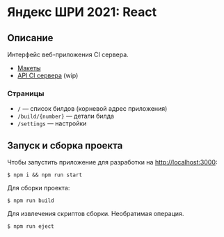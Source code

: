 # Яндекс ШРИ 2021: React

## Описание

Интерфейс веб-приложения CI сервера.
- [Макеты](https://www.figma.com/file/vA6BJJ3AiWar3Q3bq30eyG/SHRI-homework-(specification)?node-id=0%3A1)
- [API CI сервера](./src/api/api.json) (wip)

### Страницы
- `/` — список билдов (корневой адрес приложения)
- `/build/{number}` — детали билда
- `/settings` — настройки

## Запуск и сборка проекта

Чтобы запустить приложение для разработки на [http://localhost:3000](http://localhost:3000):
```shell
$ npm i && npm run start
```

Для сборки проекта:
```shell
$ npm run build
```

Для извлечения скриптов сборки. Необратимая операция.
```shell
$ npm run eject
```
